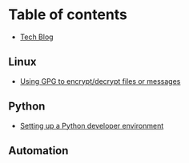 # Table of contents

* [Tech Blog](README.md)

## Linux

* [Using GPG to encrypt/decrypt files or messages](linux/gpg.md)

## Python

* [Setting up a Python developer environment](python/virtualenv.md)

## Automation

